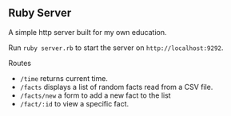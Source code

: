 ## Ruby Server 

A simple http server built for my own education. 

Run `ruby server.rb` to start the server on `http://localhost:9292`. 

Routes 
* `/time` returns current time.
* `/facts` displays a list of random facts read from a CSV file. 
* `/facts/new` a form to add a new fact to the list 
* `/fact/:id` to view a specific fact. 
